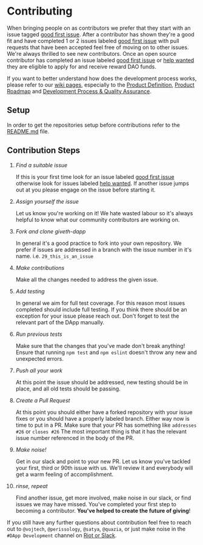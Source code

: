 # Contributing
When bringing people on as contributors we prefer that they start with an issue tagged [good first issue](https://github.com/Giveth/giveth-dapp/labels/good%20first%20issue). After a contributor has shown they're a good fit and have completed 1 or 2 issues labeled [good first issue](https://github.com/Giveth/giveth-dapp/labels/good%20first%20issue) with pull requests that have been accepted feel free of moving on to other issues. We're always thrilled to see new contributors. Once an open source contributor has completed an issue labeled [good first issue](https://github.com/Giveth/giveth-dapp/labels/good%20first%20issue) or [help wanted](https://github.com/Giveth/giveth-dapp/labels/help%20wanted) they are eligible to apply for and receive reward DAO funds.

If you want to better understand how does the development process works, please refer to our [wiki pages](https://wiki.giveth.io/documentation/DApp), especially to the [Product Definition](https://wiki.giveth.io/documentation/DApp/product-definition/), [Product Roadmap](https://wiki.giveth.io/documentation/DApp/product-roadmap/) and [Development Process & Quality Assurance](https://wiki.giveth.io/documentation/DApp/product-development-testing/).

## Setup
In order to get the repositories setup before contributions refer to the [README.md](./README.md) file.

## Contribution Steps

1. *Find a suitable issue*

    If this is your first time look for an issue labeled [good first issue](https://github.com/Giveth/giveth-dapp/labels/good%20first%20issue) otherwise look for issues labeled [help wanted](https://github.com/Giveth/giveth-dapp/labels/help%20wanted). If another issue jumps out at you please engage on the issue before starting it.

2. *Assign yourself the issue*

    Let us know you're working on it! We hate wasted labour so it's always helpful to know what our community contributors are working on.

3. *Fork and clone giveth-dapp*

    In general it's a good practice to fork into your own repository. We prefer if issues
    are addressed in a branch with the issue number in it's name.
    i.e. `29_this_is_an_issue`

4. *Make contributions*

    Make all the changes needed to address the given issue.

5. *Add testing*

    In general we aim for full test coverage. For this reason most issues completed should include full testing. If you think there should be an exception for your issue please reach out. Don't forget to test the relevant part of the DApp manually.

6. *Run previous tests*

    Make sure that the changes that you've made don't break anything! Ensure that running `npm test` and `npm eslint` doesn't throw any new and unexpected errors.

7. *Push all your work*

    At this point the issue should be addressed, new testing should be in place, and all old tests should be passing.

8. *Create a Pull Request*

    At this point you should either have a forked repository with your issue fixes or you should have a properly labeled branch. Either way now is time to put in a PR. Make sure that your PR has something like `addresses #26` or `closes #26` The most important thing is that it has the relevant issue number referenced in the body of the PR.

9. *Make noise!*

    Get in our slack and point to your new PR. Let us know you've tackled your first, third or 90th issue with us. We'll review it and everybody will get a warm feeling of accomplishment.

10. *rinse, repeat*

    Find another issue, get more involved, make noise in our slack, or find issues we may have missed. You've completed your first step to becoming a contributor. **You've helped to create the future of giving**!


If you still have any further questions about contribution feel free to reach out to `@vojtech`, `@perissology`, `@satya`, `@quazia`, or just make noise in the `#DApp Development` channel on [Riot or Slack](https://join.giveth.io).
